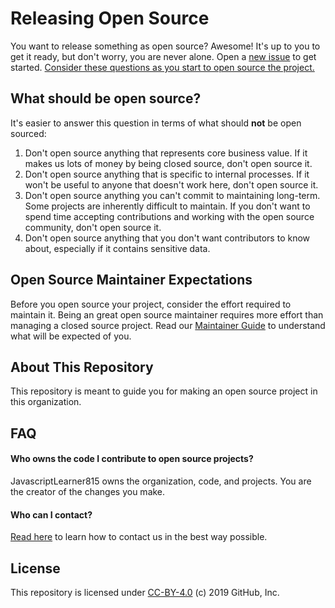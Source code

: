 # Releasing Open Source

You want to release something as open source? Awesome! It's up to you to get it ready, but don't worry, you are never alone. Open a [new issue](issues/new?template=new-release.md) to get started. [Consider these questions as you start to open source the project.](docs/key-questions-for-choosing-projects.md)

## What should be open source?

It's easier to answer this question in terms of what should **not** be open sourced:

1. Don't open source anything that represents core business value.  If it makes us lots of money by being closed source, don't open source it.
2. Don't open source anything that is specific to internal processes. If it won't be useful to anyone that doesn't work here, don't open source it.
3. Don't open source anything you can't commit to maintaining long-term. Some projects are inherently difficult to maintain. If you don't want to spend time accepting contributions and working with the open source community, don't open source it.
4. Don't open source anything that you don't want contributors to know about, especially if it contains sensitive data.

## Open Source Maintainer Expectations

Before you open source your project, consider the effort required to maintain it. Being an great open source maintainer requires more effort than managing a closed source project. Read our [Maintainer Guide](docs/maintainers-guide.md) to understand what will be expected of you.

## About This Repository

This repository is meant to guide you for making an open source project in this organization.

## FAQ

#### Who owns the code I contribute to open source projects?

JavascriptLearner815 owns the organization, code, and projects. You are the creator of the changes you make.

#### Who can I contact?

[Read here](docs/contacting-us.md) to learn how to contact us in the best way possible.

## License

This repository is licensed under [CC-BY-4.0](../LICENSE) (c) 2019 GitHub, Inc.
